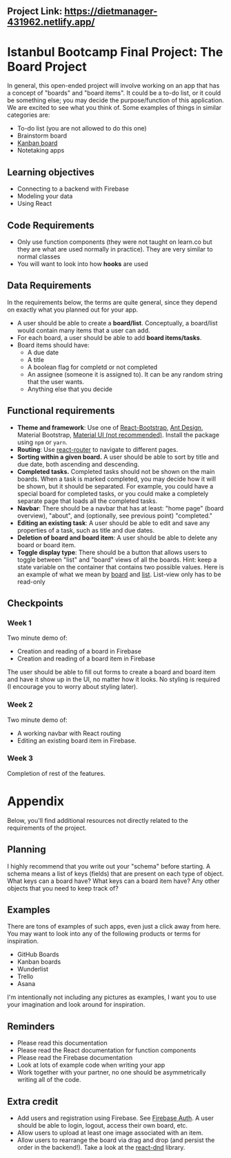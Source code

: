 ## Project Link: https://dietmanager-431962.netlify.app/

# Istanbul Bootcamp Final Project: The Board Project
In general, this open-ended project will involve working on an app that has a
concept of "boards" and "board items". It could be a to-do list, or it could be
something else; you may decide the purpose/function of this application. We are
excited to see what you think of. Some examples of things in similar categories
are:

* To-do list (you are not allowed to do this one)
* Brainstorm board
* [Kanban board](https://en.wikipedia.org/wiki/Kanban_board)
* Notetaking apps

## Learning objectives
* Connecting to a backend with Firebase
* Modeling your data
* Using React

## Code Requirements
* Only use function components (they were not taught on learn.co but they are
  what are used normally in practice). They are very similar to normal classes
* You will want to look into how **hooks** are used

## Data Requirements
In the requirements below, the terms are quite general, since they depend on
exactly what you planned out for your app.

* A user should be able to create a **board/list**. Conceptually, a board/list
  would contain many items that a user can add.
* For each board, a user should be able to add **board items/tasks**. 
* Board items should have:
   * A due date
   * A title
   * A boolean flag for completd or not completed
   * An assignee (someone it is assigned to). It can be any random string that
     the user wants.
   * Anything else that you decide
   
## Functional requirements

* **Theme and framework**: Use one of
  [React-Bootstrap](https://react-bootstrap.github.io/), [Ant
  Design](https://ant.design/), Material Bootstrap, [Material UI (not recommended)](https://material-ui.com/).
  Install the package using `npm` or `yarn`.
* **Routing**: Use [react-router](https://reacttraining.com/react-router/) to
  navigate to different pages.
* **Sorting within a given board.** A user should be able to sort by title and
  due date, both ascending and descending.
* **Completed tasks.** Completed tasks should not be shown on the main boards.
  When a task is marked completed, you may decide how it will be shown, but it
  should be separated. For example, you could have a special board for completed
  tasks, or you could make a completely separate page that loads all the
  completed tasks.
* **Navbar**: There should be a navbar that has at least: "home page" (board
  overview), "about", and (optionally, see previous point) "completed."
* **Editing an existing task**: A user should be able to edit and save any
  properties of a task, such as title and due dates.
* **Deletion of board and board item**: A user should be able to delete any
  board or board item.
* **Toggle display type**: There should be a button that allows users to toggle
  between "list" and "board" views of all the boards. Hint: keep a state
  variable on the container that contains two possible values. Here is an
  example of what we mean by [board](./board-example.png) and
  [list](./list-example.png). List-view only has to be read-only

## Checkpoints

### Week 1
Two minute demo of:
* Creation and reading of a board in Firebase
* Creation and reading of a board item in Firebase

The user should be able to fill out forms to create a board and board item and
have it show up in the UI, no matter how it looks.  No styling is required (I
encourage you to worry about styling later).

### Week 2
Two minute demo of:
* A working navbar with React routing
* Editing an existing board item in Firebase.

### Week 3
Completion of rest of the features.

# Appendix
Below, you'll find additional resources not directly related to the requirements
of the project.

## Planning
I highly recommend that you write out your "schema" before starting. A schema
means a list of keys (fields) that are present on each type of object. What
keys can a board have? What keys can a board item have? Any other objects
that you need to keep track of?

## Examples
There are tons of examples of such apps, even just a click away from here. You
may want to look into any of the following products or terms for inspiration.

* GitHub Boards
* Kanban boards
* Wunderlist
* Trello
* Asana

I'm intentionally not including any pictures as examples, I want you to use your
imagination and look around for inspiration.

## Reminders
* Please read this documentation 
* Please read the React documentation for function components
* Please read the Firebase documentation
* Look at lots of example code when writing your app
* Work together with your partner, no one should be asymmetrically writing all
  of the code.

## Extra credit
* Add users and registration using Firebase. See [Firebase
  Auth](https://firebase.google.com/docs/auth). A user should be able to login,
  logout, access their own board, etc.
* Allow users to upload at least one image associated with an item.
* Allow users to rearrange the board via drag and drop (and persist the order in
  the backend!). Take a look at the
  [react-dnd](https://github.com/react-dnd/react-dnd) library.
